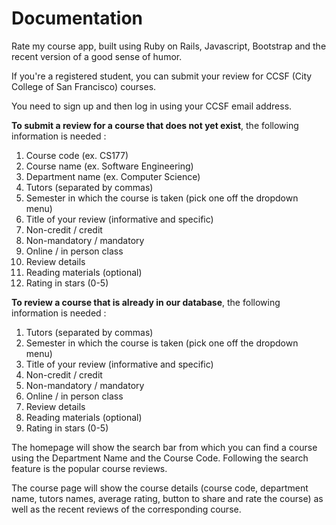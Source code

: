 # Documentation

Rate my course app, built using Ruby on Rails, Javascript, Bootstrap and the recent version of a good sense of humor.

If you're a registered student, you can submit your review for CCSF (City College of San Francisco) courses.

You need to sign up and then log in using your CCSF email address.

<b>To submit a review for a course that does not yet exist</b>, the following information is needed :

1. Course code (ex. CS177)
2. Course name (ex. Software Engineering)
3. Department name (ex. Computer Science)
4. Tutors (separated by commas)
5. Semester in which the course is taken (pick one off the dropdown menu)
6. Title of your review (informative and specific)
7. Non-credit / credit
8. Non-mandatory / mandatory
9. Online / in person class
10. Review details
11. Reading materials (optional)
12. Rating in stars (0-5)

<b>To review a course that is already in our database</b>, the following information is needed :
1. Tutors (separated by commas)
2. Semester in which the course is taken (pick one off the dropdown menu)
3. Title of your review (informative and specific)
4. Non-credit / credit
5. Non-mandatory / mandatory
6. Online / in person class
7. Review details
8. Reading materials (optional)
9. Rating in stars (0-5)

The homepage will show the search bar from which you can find a course using the Department Name and the Course Code. Following the search feature is the popular course reviews.

The course page will show the course details (course code, department name, tutors names, average rating, button to share and rate the course) as well as the recent reviews of the corresponding course.
